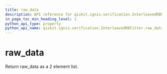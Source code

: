 ```yaml
---
title: raw_data
description: API reference for qiskit.ignis.verification.InterleavedRBFitter.raw_data
in_page_toc_min_heading_level: 1
python_api_type: property
python_api_name: qiskit.ignis.verification.InterleavedRBFitter.raw_data
---
```


# raw\_data

Return raw\_data as a 2 element list.

